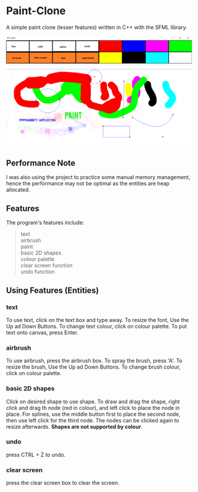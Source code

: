 # Paint-Clone
A simple paint clone (lesser features) written in C++ with the SFML library.
  
<img src="Paint/Paint/Paint/image/paintapp.png">
  
## Performance Note
I was also using the project to practice some manual memory management, hence the performance may not be optimal as the entities are heap allocated.

## Features  
The program's features include:  
> text  
> airbrush  
> paint  
> basic 2D shapes  
> colour palette  
> clear screen function  
> undo function

## Using Features (Entities)  
### text
To use text, click on the text box and type away. To resize the font, Use the Up ad Down Buttons. To change text colour, click on colour palette. To put text onto canvas, press Enter.  
  
### airbrush
To use airbrush, press the airbrush box. To spray the brush, press 'A'. To resize the brush, Use the Up ad Down Buttons. To change brush colour, click on colour palette.

### basic 2D shapes
Click on desired shape to use shape. To draw and drag the shape, right click and drag th node (red in colour), and left click to place the node in place. For splines, use the middle button first to place the second node, then use left click for the third node. The nodes can be clicked again to resize afterwards. **Shapes are not supported by colour**.    
  
### undo
press CTRL + Z to undo.

### clear screen  
press the clear screen box to clear the screen.  

